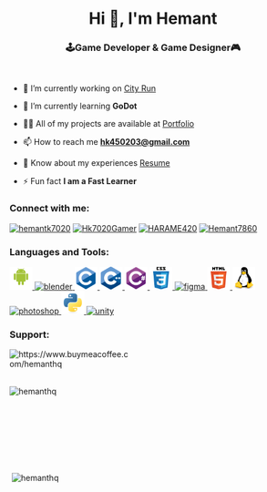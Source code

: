 <h1 align="center">Hi 👋, I'm Hemant</h1>
<h3 align="center">🕹️Game Developer & Game Designer🎮</h3>
<br>


- 🔭 I’m currently working on [City Run](https://github.com/hemantHQ/CR-Unity)

- 🌱 I’m currently learning **GoDot**

- 👨‍💻 All of my projects are available at [Portfolio](www.facebook.com)

- 📫 How to reach me **hk450203@gmail.com**

- 📄 Know about my experiences [Resume](www.google.com)

- ⚡ Fun fact **I am a Fast Learner**

<h3 align="left">Connect with me:</h3>
<p align="left">
<a href="https://www.instagram.com/hemantk7020/" target="blank"><img src="https://img.shields.io/badge/Instagram-E4405F?style=for-the-badge&logo=instagram&logoColor=white" alt="hemantk7020" /></a> 
<a href="https://twitter.com/Hk7020Gamer" target="blank"><img src="https://img.shields.io/badge/X-000000?style=for-the-badge&logo=x&logoColor=white" alt="Hk7020Gamer" /></a> 
<a href="https://t.me/HARAME420" target="blank"><img src="https://img.shields.io/badge/Telegram-2CA5E0?style=for-the-badge&logo=telegram&logoColor=white" alt="HARAME420" /></a>
<a href="https://www.reddit.com/user/Hemant7860/" target="blank"><img src="https://img.shields.io/badge/Reddit-FF4500?style=for-the-badge&logo=reddit&logoColor=white" alt="Hemant7860" /></a> 
</p>

<h3 align="left">Languages and Tools:</h3>
<p align="left"> <a href="https://developer.android.com" target="_blank" rel="noreferrer"> <img src="https://raw.githubusercontent.com/devicons/devicon/master/icons/android/android-original-wordmark.svg" alt="android" width="40" height="40"/> </a> <a href="https://www.blender.org/" target="_blank" rel="noreferrer"> <img src="https://download.blender.org/branding/community/blender_community_badge_white.svg" alt="blender" width="40" height="40"/> </a> <a href="https://www.cprogramming.com/" target="_blank" rel="noreferrer"> <img src="https://raw.githubusercontent.com/devicons/devicon/master/icons/c/c-original.svg" alt="c" width="40" height="40"/> </a> <a href="https://www.w3schools.com/cpp/" target="_blank" rel="noreferrer"> <img src="https://raw.githubusercontent.com/devicons/devicon/master/icons/cplusplus/cplusplus-original.svg" alt="cplusplus" width="40" height="40"/> </a> <a href="https://www.w3schools.com/cs/" target="_blank" rel="noreferrer"> <img src="https://raw.githubusercontent.com/devicons/devicon/master/icons/csharp/csharp-original.svg" alt="csharp" width="40" height="40"/> </a> <a href="https://www.w3schools.com/css/" target="_blank" rel="noreferrer"> <img src="https://raw.githubusercontent.com/devicons/devicon/master/icons/css3/css3-original-wordmark.svg" alt="css3" width="40" height="40"/> </a> <a href="https://www.figma.com/" target="_blank" rel="noreferrer"> <img src="https://www.vectorlogo.zone/logos/figma/figma-icon.svg" alt="figma" width="40" height="40"/> </a> <a href="https://www.w3.org/html/" target="_blank" rel="noreferrer"> <img src="https://raw.githubusercontent.com/devicons/devicon/master/icons/html5/html5-original-wordmark.svg" alt="html5" width="40" height="40"/> </a> <a href="https://www.linux.org/" target="_blank" rel="noreferrer"> <img src="https://raw.githubusercontent.com/devicons/devicon/master/icons/linux/linux-original.svg" alt="linux" width="40" height="40"/> </a> <a href="https://www.photoshop.com/en" target="_blank" rel="noreferrer"> <img src="https://i.ibb.co/m89Dq6J/Adobe-Photoshop-CC-icon-svg.png" alt="photoshop" width="40" height="40"/> </a> <a href="https://www.python.org" target="_blank" rel="noreferrer"> <img src="https://raw.githubusercontent.com/devicons/devicon/master/icons/python/python-original.svg" alt="python" width="40" height="40"/> </a> <a href="https://unity.com/" target="_blank" rel="noreferrer"> <img src="https://www.vectorlogo.zone/logos/unity3d/unity3d-icon.svg" alt="unity" width="40" height="40"/> </a> </p>

<h3 align="left">Support:</h3>
<p><a href="https://www.buymeacoffee.com/https://www.buymeacoffee.com/hemanthq"> <img align="left" src="https://cdn.buymeacoffee.com/buttons/v2/default-yellow.png" height="50" width="210" alt="https://www.buymeacoffee.com/hemanthq" /></a></p><br><br><br>

<p><img align="left" src="https://github-readme-stats.vercel.app/api/top-langs?username=hemanthq&show_icons=true&theme=dark&title_color=ca4e4e&text_color=dedede&locale=en&layout=compact" alt="hemanthq" /></p><br><br><br><br><br><br><br><br>

<p>&nbsp;<img align="center" src="https://github-readme-stats.vercel.app/api?username=hemanthq&show_icons=true&theme=tokyonight&title_color=2b72e3&text_color=ffffff&locale=en" alt="hemanthq" /></p>
